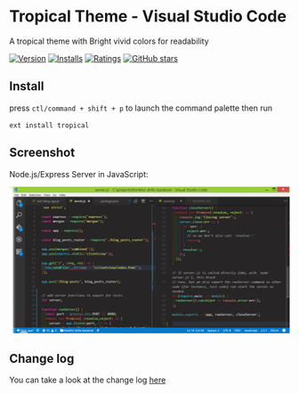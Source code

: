 # Tropical Theme - Visual Studio Code

A tropical theme with Bright vivid colors for readability

[![Version](http://vsmarketplacebadge.apphb.com/version/Juliafin.tropical.svg)](https://marketplace.visualstudio.com/items?itemName=Juliafin.tropical) [![Installs](http://vsmarketplacebadge.apphb.com/installs/Juliafin.tropical.svg)](https://marketplace.visualstudio.com/items?itemName=Juliafin.tropical) [![Ratings](https://vsmarketplacebadge.apphb.com/rating/Juliafin.tropical.svg)](https://marketplace.visualstudio.com/items?itemName=Juliafin.tropical) [![GitHub stars](https://img.shields.io/github/stars/Juliafin/vscode-tropical.svg?style=social&label=Star&maxAge=2592000)](https://github.com/Juliafin/vscode-tropical)


## Install

press `ctl/command + shift + p` to launch the command palette then run
```
ext install tropical
```

## Screenshot

Node.js/Express Server in JavaScript:

![Theme Screenshot](https://github.com/Juliafin/vscode-tropical/raw/master/Javascipt_screenshot.png)


## Change log
You can take a look at the change log [here](https://github.com/Juliafin/vscode-tropical/blob/master/CHANGELOG.md)
